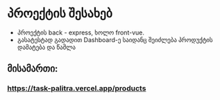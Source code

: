 # პროექტის შესახებ

- პროექტის back - express, ხოლო front-vue.
- გასატესტად გადადით Dashboard-ე საიდანც შეიძლება პროდუქტის დამატება და წაშლა

## მისამართი:

### https://task-palitra.vercel.app/products
